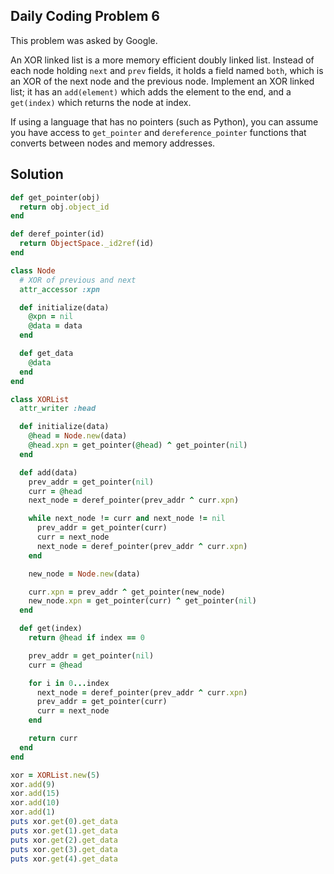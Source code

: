 ## Daily Coding Problem 6
This problem was asked by Google.

An XOR linked list is a more memory efficient doubly linked list. Instead of each node holding `next` and `prev` fields, it holds a field named `both`, which is an XOR of the next node and the previous node. Implement an XOR linked list; it has an `add(element)` which adds the element to the end, and a `get(index)` which returns the node at index.

If using a language that has no pointers (such as Python), you can assume you have access to `get_pointer` and `dereference_pointer` functions that converts between nodes and memory addresses.

## Solution
```rb
def get_pointer(obj)
  return obj.object_id
end

def deref_pointer(id)
  return ObjectSpace._id2ref(id)
end

class Node
  # XOR of previous and next
  attr_accessor :xpn

  def initialize(data)
    @xpn = nil
    @data = data
  end

  def get_data
    @data
  end
end

class XORList
  attr_writer :head

  def initialize(data)
    @head = Node.new(data)
    @head.xpn = get_pointer(@head) ^ get_pointer(nil)
  end

  def add(data)
    prev_addr = get_pointer(nil)
    curr = @head
    next_node = deref_pointer(prev_addr ^ curr.xpn)

    while next_node != curr and next_node != nil
      prev_addr = get_pointer(curr)
      curr = next_node
      next_node = deref_pointer(prev_addr ^ curr.xpn)
    end

    new_node = Node.new(data)

    curr.xpn = prev_addr ^ get_pointer(new_node)
    new_node.xpn = get_pointer(curr) ^ get_pointer(nil)
  end

  def get(index)
    return @head if index == 0

    prev_addr = get_pointer(nil)
    curr = @head

    for i in 0...index
      next_node = deref_pointer(prev_addr ^ curr.xpn)
      prev_addr = get_pointer(curr)
      curr = next_node
    end

    return curr
  end
end

xor = XORList.new(5)
xor.add(9)
xor.add(15)
xor.add(10)
xor.add(1)
puts xor.get(0).get_data
puts xor.get(1).get_data
puts xor.get(2).get_data
puts xor.get(3).get_data
puts xor.get(4).get_data
```